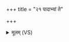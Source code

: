 +++
title = "२१ पादाभ्यां ते"

+++
<details><summary>मूलम् (VS)</summary>

पादा॑भ्यां ते॒ जानु॑भ्यां॒ श्रोणि॑भ्यां॒ परि॒ भंस॑सः।  
अनू॑कादर्ष॒णीरु॒ष्णिहा॑भ्यः शी॒र्ष्णो रोग॑मनीनशम् ॥
</details>